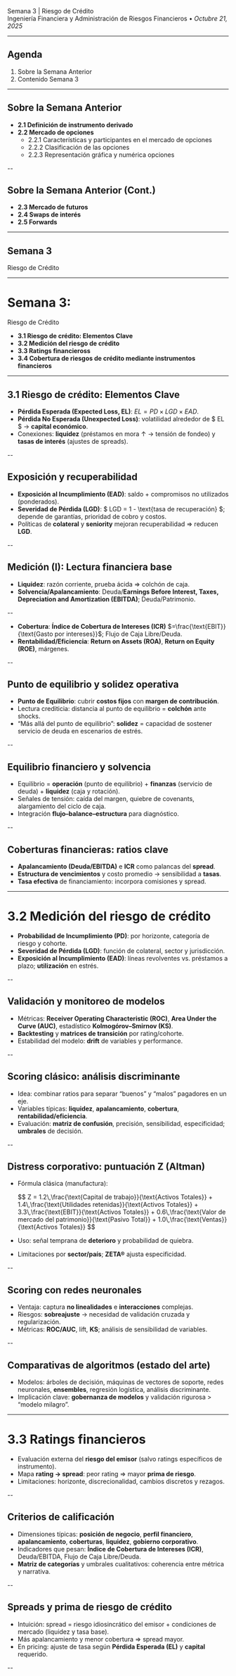 <style>
  .hrow-3{
    height:100%;
    display:flex;
    align-items:center;          /* vertical centering */
    justify-content:space-between;
    gap:2rem;
    padding:0 2rem;
  }
  .hrow-3 .cell{
    flex:1 1 0;                  /* equal-width columns */
    display:flex;
    justify-content:center;      /* center each image inside its cell */
  }
  .hrow-3 img{
    max-height:60vh;             /* uniform heights fit on slide */
    max-width:30vw;              /* prevents overflow in narrow screens */
    width:auto;
    height:auto;
    object-fit:contain;
    display:block;
  }
</style>

<style>
  /* Tiny equation helper that works with KaTeX or MathJax */
  .eq-xs .katex-display,
  .eq-xs .katex { font-size: 0.58em !important; line-height: 1.1; }
  .eq-xs .MathJax, 
  .eq-xs .mjx-chtml { font-size: 0.58em !important; line-height: 1.1; }
  /* keep it from overflowing horizontally */
  .eq-xs { overflow-x: auto; }
</style>


<section class="title-slide">
Semana 3 | Riesgo de Crédito
<div class="subtitle">Ingeniería Financiera y Administración de Riesgos Financieros • <em>Octubre 21, 2025</em></div>
</section>

---

## Agenda
1. Sobre la Semana Anterior
2. Contenido Semana 3

---

## Sobre la Semana Anterior
- **2.1 Definición de instrumento derivado**
- **2.2 Mercado de opciones**
    - 2.2.1 Características y participantes en el mercado de opciones
    - 2.2.2 Clasificación de las opciones
    - 2.2.3 Representación gráfica y numérica opciones

--

## Sobre la Semana Anterior (Cont.)

- **2.3 Mercado de futuros**
- **2.4 Swaps de interés**
- **2.5 Forwards**

---

## Semana 3

Riesgo de Crédito

---

# Semana 3: 
Riesgo de Crédito

- **3.1 Riesgo de crédito: Elementos Clave**
- **3.2 Medición del riesgo de crédito**
- **3.3 Ratings financieross**
- **3.4 Cobertura de riesgos de crédito mediante instrumentos financieros**

---

## 3.1 Riesgo de crédito: Elementos Clave
- **Pérdida Esperada (Expected Loss, EL)**: $EL = PD \times LGD \times EAD$.
- **Pérdida No Esperada (Unexpected Loss)**: volatilidad alrededor de $ EL $ → **capital económico**.
- Conexiones: **liquidez** (préstamos en mora ↑ → tensión de fondeo) y **tasas de interés** (ajustes de spreads).

--

## Exposición y recuperabilidad
- **Exposición al Incumplimiento (EAD)**: saldo + compromisos no utilizados (ponderados).
- **Severidad de Pérdida (LGD)**: $ LGD = 1 - \text{tasa de recuperación} $; depende de garantías, prioridad de cobro y costos.
- Políticas de **colateral** y **seniority** mejoran recuperabilidad ⇒ reducen **LGD**.

--

## Medición (I): Lectura financiera base
- **Liquidez**: razón corriente, prueba ácida ⇒ colchón de caja.
- **Solvencia/Apalancamiento**: Deuda/**Earnings Before Interest, Taxes, Depreciation and Amortization (EBITDA)**; Deuda/Patrimonio.

--

- **Cobertura**: **Índice de Cobertura de Intereses (ICR)** $=\frac{\text{EBIT}}{\text{Gasto por intereses}}$; Flujo de Caja Libre/Deuda.
- **Rentabilidad/Eficiencia**: **Return on Assets (ROA)**, **Return on Equity (ROE)**, márgenes.

--

## Punto de equilibrio y solidez operativa
- **Punto de Equilibrio**: cubrir **costos fijos** con **margen de contribución**.
- Lectura crediticia: distancia al punto de equilibrio = **colchón** ante shocks.
- “Más allá del punto de equilibrio”: **solidez** = capacidad de sostener servicio de deuda en escenarios de estrés.

--

## Equilibrio financiero y solvencia
- Equilibrio = **operación** (punto de equilibrio) + **finanzas** (servicio de deuda) + **liquidez** (caja y rotación).
- Señales de tensión: caída del margen, quiebre de covenants, alargamiento del ciclo de caja.
- Integración **flujo–balance–estructura** para diagnóstico.

--

## Coberturas financieras: ratios clave
- **Apalancamiento (Deuda/EBITDA)** e **ICR** como palancas del **spread**.
- **Estructura de vencimientos** y costo promedio → sensibilidad a **tasas**.
- **Tasa efectiva** de financiamiento: incorpora comisiones y spread.

---

# 3.2 Medición del riesgo de crédito
- **Probabilidad de Incumplimiento (PD)**: por horizonte, categoría de riesgo y cohorte.
- **Severidad de Pérdida (LGD)**: función de colateral, sector y jurisdicción.
- **Exposición al Incumplimiento (EAD)**: líneas revolventes vs. préstamos a plazo; **utilización** en estrés.

--

## Validación y monitoreo de modelos
- Métricas: **Receiver Operating Characteristic (ROC)**, **Area Under the Curve (AUC)**, estadístico **Kolmogórov–Smirnov (KS)**.
- **Backtesting** y **matrices de transición** por rating/cohorte.
- Estabilidad del modelo: **drift** de variables y performance.

--

## Scoring clásico: análisis discriminante
- Idea: combinar ratios para separar “buenos” y “malos” pagadores en un eje.
- Variables típicas: **liquidez**, **apalancamiento**, **cobertura**, **rentabilidad/eficiencia**.
- Evaluación: **matriz de confusión**, precisión, sensibilidad, especificidad; **umbrales** de decisión.

--

## Distress corporativo: puntuación Z (Altman)
- Fórmula clásica (manufactura):
  <div class="eq-xs">
  $$ 
  Z = 1.2\,\frac{\text{Capital de trabajo}}{\text{Activos Totales}} 
  + 1.4\,\frac{\text{Utilidades retenidas}}{\text{Activos Totales}} 
  + 3.3\,\frac{\text{EBIT}}{\text{Activos Totales}} 
  + 0.6\,\frac{\text{Valor de mercado del patrimonio}}{\text{Pasivo Total}} 
  + 1.0\,\frac{\text{Ventas}}{\text{Activos Totales}}
  $$
  </div>

- Uso: señal temprana de **deterioro** y probabilidad de quiebra.
- Limitaciones por **sector/país**; **ZETA®** ajusta especificidad.

--

## Scoring con redes neuronales
- Ventaja: captura **no linealidades** e **interacciones** complejas.
- Riesgos: **sobreajuste** → necesidad de validación cruzada y regularización.
- Métricas: **ROC/AUC**, lift, **KS**; análisis de sensibilidad de variables.

--

## Comparativas de algoritmos (estado del arte)
- Modelos: árboles de decisión, máquinas de vectores de soporte, redes neuronales, **ensembles**, regresión logística, análisis discriminante.
- Implicación clave: **gobernanza de modelos** y validación rigurosa > “modelo milagro”.

---

# 3.3 Ratings financieros
- Evaluación externa del **riesgo del emisor** (salvo ratings específicos de instrumento).
- Mapa **rating → spread**: peor rating ⇒ mayor **prima de riesgo**.
- Limitaciones: horizonte, discrecionalidad, cambios discretos y rezagos.

--

## Criterios de calificación
- Dimensiones típicas: **posición de negocio**, **perfil financiero**, **apalancamiento**, **coberturas**, **liquidez**, **gobierno corporativo**.
- Indicadores que pesan: **Índice de Cobertura de Intereses (ICR)**, Deuda/EBITDA, Flujo de Caja Libre/Deuda.
- **Matriz de categorías** y umbrales cualitativos: coherencia entre métrica y narrativa.

--

## Spreads y prima de riesgo de crédito
- Intuición: spread = riesgo idiosincrático del emisor + condiciones de mercado (liquidez y tasa base).
- Más apalancamiento y menor cobertura ⇒ spread mayor.
- En pricing: ajuste de tasa según **Pérdida Esperada (EL)** y **capital** requerido.

--

<div class="hrow-3">
  <div class="cell">
    <img src="./images/moodys1.png" alt="Coverage to Rating/Spread — Smaller and riskier non-financial service firms">
  </div>
  <div class="cell">
    <img src="./images/moodys2.png" alt="Coverage to Rating/Spread — Financial service firms">
  </div>
  <div class="cell">
    <img src="./images/moodys3.png" alt="Coverage to Rating/Spread — Large non-financial service firms">
  </div>
</div>

--

<div class="hrow-3">
  <div class="cell">
    <img src="./images/SP1.png" alt="Spread panel 1">
  </div>
  <div class="cell">
    <img src="./images/SP2.png" alt="Spread panel 2">
  </div>
  <div class="cell">
    <img src="./images/SP3.png" alt="Spread panel 3">
  </div>
</div>

--

# 3.4 Cobertura de riesgos de crédito
### Visión integrada: estructura y coberturas

--

- Vínculos: **apalancamiento–cobertura–rating–spread** (círculo virtuoso/vicioso).
- Palancas del CFO: reducir deuda cara, alargar **vencimientos**, elevar **Índice de Cobertura de Intereses (ICR)**.
- Señal a mercado: métricas sólidas ⇒ **costo de fondeo** más bajo.

--

## Cobertura a nivel empresa (crédito)
- **Colateral/garantías** (disminuyen **Severidad de Pérdida, LGD**).
- **Covenants** (disciplina de apalancamiento, cobertura y liquidez).
- **Seguros de crédito** (transferencia parcial del riesgo); políticas de **provisiones**.

--

## Gestión de vencimientos y liquidez
- Perfil de **vencimientos** y **amortizaciones**: reduce presión de liquidez → menor **Probabilidad de Incumplimiento (PD)**.
- Buffers de caja y líneas comprometidas: protegen **Exposición al Incumplimiento (EAD)**.
- Sensibilidad del **Índice de Cobertura de Intereses (ICR)** a shocks de tasa y de **EBITDA**.

--

## Cierre operativo
- Checklist:$ EL=PD\times LGD\times EAD $, lectura de puntuación Z, métricas de cobertura (ICR, Deuda/EBITDA), coherencia rating–spread.
- Priorización: **mejorar cobertura y liquidez**, **ajustar apalancamiento**, **alinear vencimientos**.
- Entorno y gobernanza: monitoreo de métricas, backtesting y revisión de modelos.


---

## Dudas y Preguntas
